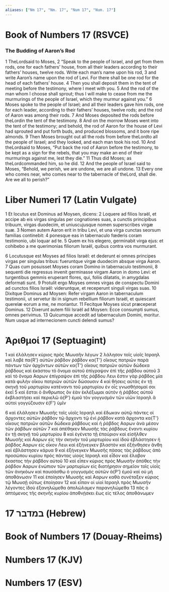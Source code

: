```yaml
---
aliases: ["Nm 17", "Nm. 17", "Num 17", "Num. 17"]
---
```



# Book of Numbers 17 (RSVCE)

### The Budding of Aaron’s Rod
1 TheLordsaid to Moses,
2 “Speak to the people of Israel, and get from them rods, one for each fathers’ house, from all their leaders according to their fathers’ houses, twelve rods. Write each man’s name upon his rod,
3 and write Aaron’s name upon the rod of Levi. For there shall be one rod for the head of each fathers’ house.
4 Then you shall deposit them in the tent of meeting before the testimony, where I meet with you.
5 And the rod of the man whom I choose shall sprout; thus I will make to cease from me the murmurings of the people of Israel, which they murmur against you.”
6 Moses spoke to the people of Israel; and all their leaders gave him rods, one for each leader, according to their fathers’ houses, twelve rods; and the rod of Aaron was among their rods.
7 And Moses deposited the rods before theLordin the tent of the testimony.
8 And on the morrow Moses went into the tent of the testimony; and behold, the rod of Aaron for the house of Levi had sprouted and put forth buds, and produced blossoms, and it bore ripe almonds.
9 Then Moses brought out all the rods from before theLordto all the people of Israel; and they looked, and each man took his rod.
10 And theLordsaid to Moses, “Put back the rod of Aaron before the testimony, to be kept as a sign for the rebels, that you may make an end of their murmurings against me, lest they die.”
11 Thus did Moses; as theLordcommanded him, so he did.
12 And the people of Israel said to Moses, “Behold, we perish, we are undone, we are all undone.
13 Every one who comes near, who comes near to the tabernacle of theLord, shall die. Are we all to perish?”


# Liber Numeri 17 (Latin Vulgate)

1 Et locutus est Dominus ad Moysen, dicens:
2 Loquere ad filios Israël, et accipe ab eis virgas singulas per cognationes suas, a cunctis principibus tribuum, virgas duodecim, et uniuscujusque nomen superscribes virgæ suæ.
3 Nomen autem Aaron erit in tribu Levi, et una virga cunctas seorsum familias continebit:
4 ponesque eas in tabernaculo fœderis coram testimonio, ubi loquar ad te.
5 Quem ex his elegero, germinabit virga ejus: et cohibebo a me querimonias filiorum Israël, quibus contra vos murmurant.

6 Locutusque est Moyses ad filios Israël: et dederunt ei omnes principes virgas per singulas tribus: fueruntque virgæ duodecim absque virga Aaron.
7 Quas cum posuisset Moyses coram Domino in tabernaculo testimonii,
8 sequenti die regressus invenit germinasse virgam Aaron in domo Levi: et turgentibus gemmis eruperant flores, qui, foliis dilatatis, in amygdalas deformati sunt.
9 Protulit ergo Moyses omnes virgas de conspectu Domini ad cunctos filios Israël: videruntque, et receperunt singuli virgas suas.
10 Dixitque Dominus ad Moysen: Refer virgam Aaron in tabernaculum testimonii, ut servetur ibi in signum rebellium filiorum Israël, et quiescant querelæ eorum a me, ne moriantur.
11 Fecitque Moyses sicut præceperat Dominus.
12 Dixerunt autem filii Israël ad Moysen: Ecce consumpti sumus, omnes perivimus.
13 Quicumque accedit ad tabernaculum Domini, moritur. Num usque ad internecionem cuncti delendi sumus?


# Ἀριθμοί 17 (Septuagint)

1 καὶ ἐλάλησεν κύριος πρὸς Μωυσῆν λέγων
2 λάλησον τοῖς υἱοῖς Ισραηλ καὶ λαβὲ πα{R'} αὐτῶν ῥάβδον ῥάβδον κα{T'} οἴκους πατριῶν παρὰ πάντων τῶν ἀρχόντων αὐτῶν κα{T'} οἴκους πατριῶν αὐτῶν δώδεκα ῥάβδους καὶ ἑκάστου τὸ ὄνομα αὐτοῦ ἐπίγραψον ἐπὶ τῆς ῥάβδου αὐτοῦ
3 καὶ τὸ ὄνομα Ααρων ἐπίγραψον ἐπὶ τῆς ῥάβδου Λευι ἔστιν γὰρ ῥάβδος μία κατὰ φυλὴν οἴκου πατριῶν αὐτῶν δώσουσιν
4 καὶ θήσεις αὐτὰς ἐν τῇ σκηνῇ τοῦ μαρτυρίου κατέναντι τοῦ μαρτυρίου ἐν οἷς γνωσθήσομαί σοι ἐκεῖ
5 καὶ ἔσται ὁ ἄνθρωπος ὃν ἐὰν ἐκλέξωμαι αὐτόν ἡ ῥάβδος αὐτοῦ ἐκβλαστήσει καὶ περιελῶ ἀ{P'} ἐμοῦ τὸν γογγυσμὸν τῶν υἱῶν Ισραηλ ἃ αὐτοὶ γογγύζουσιν ἐ{F'} ὑμῖν

6 καὶ ἐλάλησεν Μωυσῆς τοῖς υἱοῖς Ισραηλ καὶ ἔδωκαν αὐτῷ πάντες οἱ ἄρχοντες αὐτῶν ῥάβδον τῷ ἄρχοντι τῷ ἑνὶ ῥάβδον κατὰ ἄρχοντα κα{T'} οἴκους πατριῶν αὐτῶν δώδεκα ῥάβδους καὶ ἡ ῥάβδος Ααρων ἀνὰ μέσον τῶν ῥάβδων αὐτῶν
7 καὶ ἀπέθηκεν Μωυσῆς τὰς ῥάβδους ἔναντι κυρίου ἐν τῇ σκηνῇ τοῦ μαρτυρίου
8 καὶ ἐγένετο τῇ ἐπαύριον καὶ εἰσῆλθεν Μωυσῆς καὶ Ααρων εἰς τὴν σκηνὴν τοῦ μαρτυρίου καὶ ἰδοὺ ἐβλάστησεν ἡ ῥάβδος Ααρων εἰς οἶκον Λευι καὶ ἐξήνεγκεν βλαστὸν καὶ ἐξήνθησεν ἄνθη καὶ ἐβλάστησεν κάρυα
9 καὶ ἐξήνεγκεν Μωυσῆς πάσας τὰς ῥάβδους ἀπὸ προσώπου κυρίου πρὸς πάντας υἱοὺς Ισραηλ καὶ εἶδον καὶ ἔλαβον ἕκαστος τὴν ῥάβδον αὐτοῦ
10 καὶ εἶπεν κύριος πρὸς Μωυσῆν ἀπόθες τὴν ῥάβδον Ααρων ἐνώπιον τῶν μαρτυρίων εἰς διατήρησιν σημεῖον τοῖς υἱοῖς τῶν ἀνηκόων καὶ παυσάσθω ὁ γογγυσμὸς αὐτῶν ἀ{P'} ἐμοῦ καὶ οὐ μὴ ἀποθάνωσιν
11 καὶ ἐποίησεν Μωυσῆς καὶ Ααρων καθὰ συνέταξεν κύριος τῷ Μωυσῇ οὕτως ἐποίησαν
12 καὶ εἶπαν οἱ υἱοὶ Ισραηλ πρὸς Μωυσῆν λέγοντες ἰδοὺ ἐξανηλώμεθα ἀπολώλαμεν παρανηλώμεθα
13 πᾶς ὁ ἁπτόμενος τῆς σκηνῆς κυρίου ἀποθνῄσκει ἕως εἰς τέλος ἀποθάνωμεν


# 17 במדבר (Hebrew)


# Book of Numbers 17 (Douay-Rheims)


# Numbers 17 (KJV)


# Numbers 17 (ESV)

